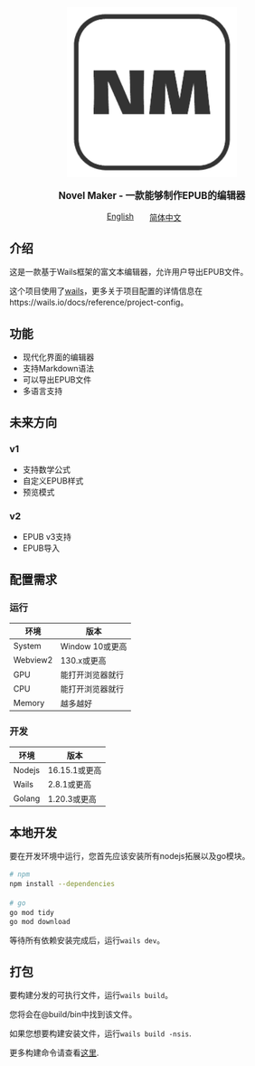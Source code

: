 <div style="display:flex;justify-content:center;align-item:center;">
    <div>
        <img src="./appicon.png" style="height:300px;width:300px">
    </div>
</div>
<div style="display:flex;justify-content:center;">
    <p style="font-size:1.2em;font-weight:bold">Novel Maker - 一款能够制作EPUB的编辑器</p>
</div>
<div style="display:flex;justify-content: center;width:100%;flex-direction:row">
    <a href="./README.md" style="margin-right: 2em">English</a>
    <a href="./README_zh.md" style="margin-right: 2em">简体中文</a>
</div>

## 介绍

这是一款基于Wails框架的富文本编辑器，允许用户导出EPUB文件。

这个项目使用了[wails](https://wails.io/)，更多关于项目配置的详情信息在https://wails.io/docs/reference/project-config。

## 功能
- 现代化界面的编辑器
- 支持Markdown语法
- 可以导出EPUB文件
- 多语言支持

## 未来方向
### v1
- 支持数学公式
- 自定义EPUB样式
- 预览模式

### v2
- EPUB v3支持
- EPUB导入

## 配置需求
### 运行
|环境|版本|
|---|---|
|System|Window 10或更高|
|Webview2|130.x或更高|
|GPU|能打开浏览器就行|
|CPU|能打开浏览器就行|
|Memory|越多越好|

### 开发
|环境|版本|
|---|---|
|Nodejs|16.15.1或更高|
|Wails|2.8.1或更高|
|Golang|1.20.3或更高|

## 本地开发

要在开发环境中运行，您首先应该安装所有nodejs拓展以及go模块。

```bash
# npm
npm install --dependencies

# go
go mod tidy
go mod download
```

等待所有依赖安装完成后，运行`wails dev`。

## 打包

要构建分发的可执行文件，运行`wails build`。

您将会在@build/bin中找到该文件。

如果您想要构建安装文件，运行`wails build -nsis`.

更多构建命令请查看[这里](https://wails.io/docs/next/reference/cli).
